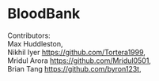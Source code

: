 # BloodBank

Contributors:  
Max Huddleston,   
Nikhil Iyer https://github.com/Tortera1999,  
Mridul Arora https://github.com/Mridul0501,   
Brian Tang https://github.com/byron123t,   

